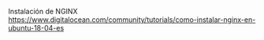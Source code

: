 
Instalación de NGINX
https://www.digitalocean.com/community/tutorials/como-instalar-nginx-en-ubuntu-18-04-es